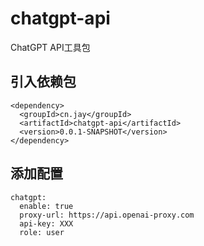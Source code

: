 # chatgpt-api
ChatGPT API工具包

## 引入依赖包
```
<dependency>
  <groupId>cn.jay</groupId>
  <artifactId>chatgpt-api</artifactId>
  <version>0.0.1-SNAPSHOT</version>
</dependency>
```

## 添加配置
```
chatgpt:
  enable: true
  proxy-url: https://api.openai-proxy.com
  api-key: XXX
  role: user
```
